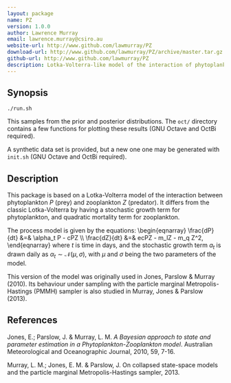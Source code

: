 ```yaml
---
layout: package
name: PZ
version: 1.0.0
author: Lawrence Murray
email: lawrence.murray@csiro.au
website-url: http://www.github.com/lawmurray/PZ
download-url: http://www.github.com/lawmurray/PZ/archive/master.tar.gz
github-url: http://www.github.com/lawmurray/PZ
description: Lotka-Volterra-like model of the interaction of phytoplankton (prey) and zooplankton (predator).
---
```


Synopsis
--------

    ./run.sh

This samples from the prior and posterior distributions. The `oct/` directory
contains a few functions for plotting these results (GNU Octave and OctBi
required).

A synthetic data set is provided, but a new one one may be generated with
`init.sh` (GNU Octave and OctBi required).


Description
-----------

This package is based on a Lotka-Volterra model of the interaction between
phytoplankton $P$ (prey) and zooplankton $Z$ (predator). It differs from the
classic Lotka-Volterra by having a stochastic growth term for phytoplankton,
and quadratic mortality term for zooplankton.

The process model is given by the equations:
\begin{eqnarray}
\frac{dP}{dt} &=& \alpha_t P - cPZ \\\\
\frac{dZ}{dt} &=& ecPZ - m_lZ - m_q Z^2,
\end{eqnarray}
where $t$ is time in days, and the stochastic growth term $a_t$ is drawn daily
as $\alpha_t \sim \mathcal{N}(\mu,\sigma)$, with $\mu$ and $\sigma$ being the
two parameters of the model.

This version of the model was originally used in Jones, Parslow & Murray
(2010). Its behaviour under sampling with the particle marginal
Metropolis-Hastings (PMMH) sampler is also studied in Murray, Jones & Parslow
(2013).

References
----------

Jones, E.; Parslow, J. & Murray, L. M. *A Bayesian approach to state and
parameter estimation in a Phytoplankton-Zooplankton model*. Australian
Meteorological and Oceanographic Journal, 2010, 59, 7-16.

Murray, L. M.; Jones, E. M. & Parslow, J. On collapsed state-space models and
the particle marginal Metropolis-Hastings sampler, 2013.
